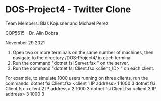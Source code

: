 # DOS-Project4 - Twitter Clone
Team Members: Blas Kojusner and Michael Perez

COP5615 - Dr. Alin Dobra

November 29 2021

1. Open two or more terminals on the same number of machines, then navigate to the directory /DOS-Project4/ in each terminal. 
2. Run the command "dotnet fsi Server.fsx <server IP address>" on the server.
3. Run the command "dotnet fsi Client.fsx <client IP address> <port> <client_ID>  <number of users> <number of clients> <server IP address>" on each client.

For example, to simulate 1000 users running on three clients, run the commands:
  dotnet fsi Client.fsx <client 1 IP address> <port> 1 1000 3 <server IP address>
  dotnet fsi Client.fsx <client 2 IP address> <port> 2 1000 3 <server IP address>
  dotnet fsi Client.fsx <client 3 IP address> <port> 3 1000 3 <server IP address>
